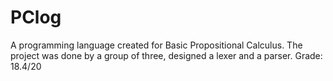 # PClog
A programming language created for Basic Propositional Calculus. The project was done by a group of three, designed a lexer and a parser. Grade: 18.4/20 
